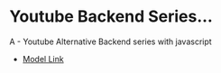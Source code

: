 # Youtube Backend Series...

A - Youtube Alternative Backend series with javascript
- [Model Link](https://app.eraser.io/workspace/YtPqZ1VogxGy1jzIDkzj)